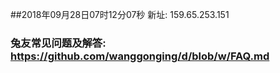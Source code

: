 ##2018年09月28日07时12分07秒 新址: 159.65.253.151
### 兔友常见问题及解答: https://github.com/wanggonging/d/blob/w/FAQ.md
